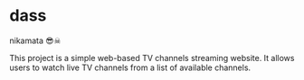 # dass
nikamata 😎☠


This project is a simple web-based TV channels streaming website. It allows users to watch live TV channels from a list of available channels.
